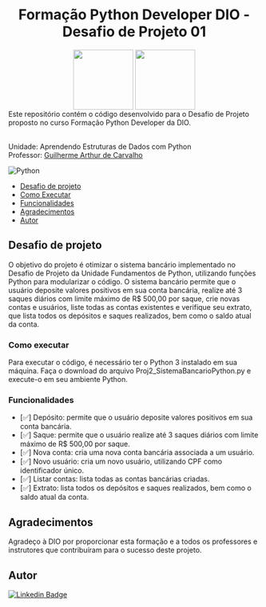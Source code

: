 <h1 align="center">Formação Python Developer DIO - Desafio de Projeto 01</h1>

<div align="center">
<a href="https://web.dio.me/track/formacao-python-developer"><img src="https://hermes.dio.me/tracks/aa71615b-e701-4cec-bb64-71ba6974c5fe.png" align="center" height="120" width="120" ></a> <a href="https://www.dio.me/"><img src="https://hermes.digitalinnovation.one/assets/diome/logo-full.svg" align="center" height="120" width="120" ></a> <br>

</div>
Este repositório contém o código desenvolvido para o Desafio de Projeto proposto no curso Formação Python Developer da DIO.
<br><br>

Unidade: Aprendendo Estruturas de Dados com Python <br>
Professor: [Guilherme Arthur de Carvalho](https://github.com/gui-carvalho)

![Python](https://img.shields.io/badge/python-3670A0?style=for-the-badge&logo=python&logoColor=ffdd54)

* [Desafio de projeto](#DesafioDeProjeto)
* [Como Executar](#ComoExecutar)
* [Funcionalidades](#Funcionalidades)
* [Agradecimentos](#Agradecimentos)
* [Autor](#autor)

<h2 id="DesafioDeProjeto">Desafio de projeto</h2>

O objetivo do projeto é otimizar o sistema bancário implementado no Desafio de Projeto da Unidade Fundamentos de Python, utilizando funções Python para modularizar o código. O sistema bancário permite que o usuário deposite valores positivos em sua conta bancária, realize até 3 saques diários com limite máximo de R$ 500,00 por saque, crie novas contas e usuários, liste todas as contas existentes e verifique seu extrato, que lista todos os depósitos e saques realizados, bem como o saldo atual da conta.

<h3 id="ComoExecutar">Como executar</h3>

Para executar o código, é necessário ter o Python 3 instalado em sua máquina. Faça o download do arquivo Proj2_SistemaBancarioPython.py e execute-o em seu ambiente Python.

<h3 id="Funcionalidades">Funcionalidades</h3>

- [✅] Depósito: permite que o usuário deposite valores positivos em sua conta bancária.
- [✅] Saque: permite que o usuário realize até 3 saques diários com limite máximo de R$ 500,00 por saque.
- [✅] Nova conta: cria uma nova conta bancária associada a um usuário.
- [✅] Novo usuário: cria um novo usuário, utilizando CPF como identificador único.
- [✅] Listar contas: lista todas as contas bancárias criadas.
- [✅] Extrato: lista todos os depósitos e saques realizados, bem como o saldo atual da conta.

<h2 id="Agradecimentos">Agradecimentos</h2>

Agradeço à DIO por proporcionar esta formação e a todos os professores e instrutores que contribuíram para o sucesso deste projeto.

<h2 id="autor">Autor</h2>

[![Linkedin Badge](https://img.shields.io/badge/-CleversonGuandalin-%230077B5?style=flat-square&logo=Linkedin&logoColor=white&link=https://www.linkedin.com/in/cleversonguandalin/)](https://www.linkedin.com/in/cleversonguandalin/)
